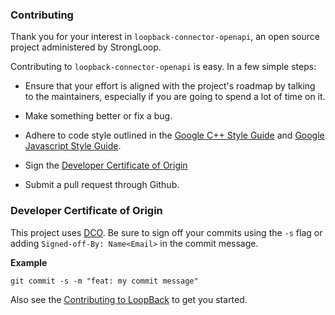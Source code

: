 ### Contributing

Thank you for your interest in `loopback-connector-openapi`, an open source project
administered by StrongLoop.

Contributing to `loopback-connector-openapi` is easy. In a few simple steps:

  * Ensure that your effort is aligned with the project's roadmap by
    talking to the maintainers, especially if you are going to spend a
    lot of time on it.

  * Make something better or fix a bug.

  * Adhere to code style outlined in the [Google C++ Style Guide][] and
    [Google Javascript Style Guide][].

  * Sign the [Developer Certificate of Origin](#developer-certificate-of-origin)

  * Submit a pull request through Github.


### Developer Certificate of Origin

This project uses [DCO](https://developercertificate.org/). Be sure to sign off
your commits using the `-s` flag or adding `Signed-off-By: Name<Email>` in the
commit message.

**Example**

```
git commit -s -m "feat: my commit message"
```

Also see the [Contributing to LoopBack](https://loopback.io/doc/en/contrib/code-contrib.html) to get you started.


[Google C++ Style Guide]: https://google.github.io/styleguide/cppguide.html
[Google Javascript Style Guide]: https://google.github.io/styleguide/javascriptguide.xml
